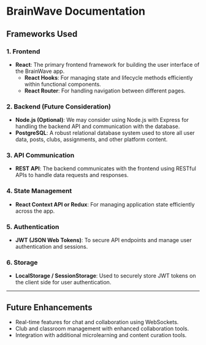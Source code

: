 # BrainWave Documentation

## Frameworks Used

### 1. Frontend
- **React**: The primary frontend framework for building the user interface of the BrainWave app.
  - **React Hooks**: For managing state and lifecycle methods efficiently within functional components.
  - **React Router**: For handling navigation between different pages.

### 2. Backend (Future Consideration)
- **Node.js (Optional)**: We may consider using Node.js with Express for handling the backend API and communication with the database.
- **PostgreSQL**: A robust relational database system used to store all user data, posts, clubs, assignments, and other platform content.

### 3. API Communication
- **REST API**: The backend communicates with the frontend using RESTful APIs to handle data requests and responses.

### 4. State Management
- **React Context API or Redux**: For managing application state efficiently across the app.
  
### 5. Authentication
- **JWT (JSON Web Tokens)**: To secure API endpoints and manage user authentication and sessions.

### 6. Storage
- **LocalStorage / SessionStorage**: Used to securely store JWT tokens on the client side for user authentication.

---

## Future Enhancements
- Real-time features for chat and collaboration using WebSockets.
- Club and classroom management with enhanced collaboration tools.
- Integration with additional microlearning and content curation tools.